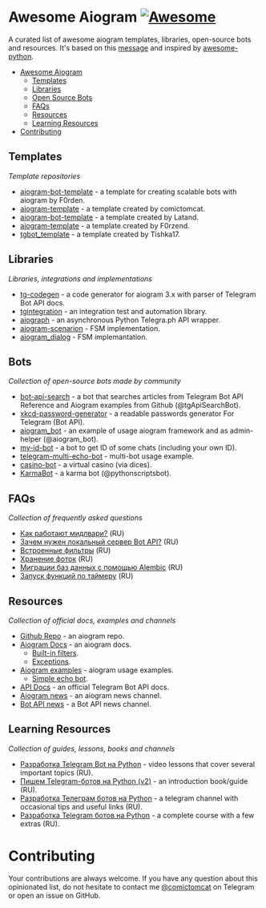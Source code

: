 # Awesome Aiogram [![Awesome](https://cdn.rawgit.com/sindresorhus/awesome/d7305f38d29fed78fa85652e3a63e154dd8e8829/media/badge.svg)](https://github.com/sindresorhus/awesome)

A curated list of awesome aiogram templates, libraries, open-source bots and resources. It's based on this [message](https://t.me/aiogram_ru/168411) and inspired by [awesome-python](https://github.com/vinta/awesome-python).

* [Awesome Aiogram](#awesome-aiogram)
  * [Templates](#templates)
  * [Libraries](#libraries)
  * [Open Source Bots](#open-source-bots)
  * [FAQs](#faqs)
  * [Resources](#resources)
  * [Learning Resources](#learning-resources)
* [Contributing](#contributing)

## Templates

*Template repositories*

* [aiogram-bot-template](https://github.com/Forden/aiogram-bot-template) - a template for creating scalable bots with aiogram by F0rden.
* [aiogram-template](https://github.com/comictomcat/aiogram-template) - a template created by comictomcat.
* [aiogram-bot-template](https://github.com/Latand/aiogram-bot-template) - a template created by Latand.
* [aiogram-template](https://github.com/F0rzend/aiogram-template) - a template created by F0rzend.
* [tgbot_template](https://github.com/Tishka17/tgbot_template) - a template created by Tishka17.

## Libraries

*Libraries, integrations and implementations*

* [tg-codegen](https://github.com/aiogram/tg-codegen) - a code generator for aiogram 3.x with parser of Telegram Bot API docs.
* [tgintegration](https://github.com/JosXa/tgintegration) - an integration test and automation library.
* [aiograph](https://github.com/aiogram/aiograph) - an asynchronous Python Telegra.ph API wrapper.
* [aiogram-scenarion](https://github.com/Abstract-X/aiogram-scenario) - FSM implementation.
* [aiogram_dialog](https://github.com/Tishka17/aiogram_dialog) - FSM implemantation.

## Bots
 
*Collection of open-source bots made by community*

* [bot-api-search](https://github.com/Lamroy95/bot-api-search) - a bot that searches articles from Telegram Bot API Reference and Aiogram examples from Github (@tgApiSearchBot).
* [xkcd-password-generator](https://github.com/MasterGroosha/telegram-xkcd-password-generator) - a readable passwords generator For Telegram (Bot API).
* [aiogram_bot](https://github.com/aiogram/bot) - an example of usage aiogram framework and as admin-helper (@aiogram_bot).
* [my-id-bot](https://github.com/MasterGroosha/my-id-bot) - a bot to get ID of some chats (including your own ID).
* [telegram-multi-echo-bot](https://github.com/Forden/telegram-multi-echo-bot) - multi-bot usage example.
* [casino-bot](https://github.com/MasterGroosha/telegram-casino-bot) - a virtual casino (via dices).
* [KarmaBot](https://github.com/bomzheg/KarmaBot) - a karma bot (@pythonscriptsbot).

## FAQs

*Collection of frequently asked questions*

* [Как работают мидлвари?](https://t.me/aiogram_ru/133605) (RU)
* [Зачем нужен локальный сервер Bot API?](https://t.me/aiogram_ru/339600) (RU)
* [Встроенные фильтры](https://telegra.ph/Vstroennye-filtry-v-aiogram-12-30) (RU)
* [Хранение фоток](https://telegra.ph/Pryamaya-ssylka-na-foto-s-telegraph-12-19) (RU)
* [Миграции баз данных с помощью Alembic](https://telegra.ph/Migracii-baz-dannyh-gino--alembic-11-29) (RU)
* [Запуск функций по таймеру](https://telegra.ph/Zapusk-funkcij-v-bote-po-tajmeru-11-28) (RU)

## Resources

*Collection of official docs, examples and channels*

* [Github Repo](https://github.com/aiogram/aiogram) - an aiogram repo.
* [Aiogram Docs](http://docs.aiogram.dev/) - an aiogram docs.
  * [Built-in filters](https://docs.aiogram.dev/en/latest/dispatcher/filters.html#builtin-filters).
  * [Exceptions](https://docs.aiogram.dev/en/latest/utils/exceptions.html). 
* [Aiogram examples](https://github.com/aiogram/aiogram/tree/dev-2.x/examples) - aiogram usage examples.
  * [Simple echo bot](https://github.com/aiogram/aiogram/blob/dev-2.x/examples/echo_bot.py).
* [API Docs](https://core.telegram.org/bots/api) - an official Telegram Bot API docs.
* [Aiogram news](https://t.me/aiogram_live) - an aiogram news channel.
* [Bot API news](https://t.me/BotNews) - a Bot API news channel.

## Learning Resources

*Collection of guides, lessons, books and channels*

* [Разработка Telegram Bot на Python](https://www.youtube.com/playlist?list=PLwVBSkoL97Q3phZRyInbM4lShvS1cBl-U) - video lessons that cover several important topics (RU).
* [Пишем Telegram-ботов на Python (v2)](https://mastergroosha.github.io/telegram-tutorial-2/) - an introduction book/guide (RU).
* [Разработка Телеграм ботов на Python](https://t.me/botfatherdev) - a telegram channel with occasional tips and useful links (RU).
* [Разработка Telegram ботов на Python](http://bit.ly/aiogram) - a complete course with a few extras (RU).

# Contributing

Your contributions are always welcome. If you have any question about this opinionated list, do not hesitate to contact me [@comictomcat](https://t.me/comictomcat) on Telegram or open an issue on GitHub.
